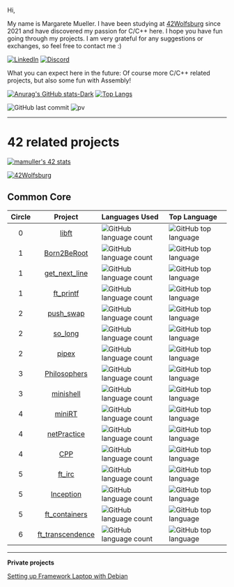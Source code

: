 Hi,

My name is Margarete Mueller. I have been studying at [42Wolfsburg](https://42wolfsburg.de/) since 2021 and have discovered my passion for C/C++ here. I hope you have fun going through my projects. I am very grateful for any suggestions or exchanges, so feel free to contact me :) 

[![LinkedIn](https://img.shields.io/badge/-LinkedIn-0e76a8?style=plastic&logo=linkedin&logoColor=white)](https://linkedin.com/in/margarete-mueller)
[![Discord](https://img.shields.io/badge/Discord-7289DA?style=plastic&logo=discord&logoColor=white)](https://discordapp.com/users/793196434605867038)



What you can expect here in the future: Of course more C/C++ related projects, but also some fun with Assembly!

[![Anurag's GitHub stats-Dark](https://github-readme-stats.vercel.app/api?username=Madasanya&show_icons=true&bg_color=00000000)](https://github.com/anuraghazra/github-readme-stats)
[![Top Langs](https://github-readme-stats.vercel.app/api/top-langs/?username=Madasanya&bg_color=00000000&langs_count=7&layout=compact&hide=roff)](https://github.com/anuraghazra/github-readme-stats)


![GitHub last commit](https://img.shields.io/github/last-commit/Madasanya/Madasanya)
![pv](https://pageview.vercel.app/?github_user=Madasanya)

***

# 42 related projects

[![mamuller's 42 stats](https://badge42.vercel.app/api/v2/clbs09psk00060fl8zsckp2zg/stats?cursusId=21&coalitionId=undefined)](https://github.com/JaeSeoKim/badge42)

[![42Wolfsburg](https://img.shields.io/badge/Wolfsburg-000000?logo=42&style=plastic)](https://42wolfsburg.de/)

## Common Core

| Circle | Project | Languages Used | Top Language |
|:-----:|:---------------:|:----|:-----|
|     0|[libft](../../../42_libft)|![GitHub language count](https://img.shields.io/github/languages/count/Madasanya/42_libft?style=plastic)|![GitHub top language](https://img.shields.io/github/languages/top/Madasanya/42_libft?style=plastic)|
|     1|[Born2BeRoot](../../../42_Born2BeRoot)|![GitHub language count](https://img.shields.io/github/languages/count/Madasanya/42_Born2BeRoot?style=plastic)|![GitHub top language](https://img.shields.io/github/languages/top/Madasanya/42_Born2BeRoot?style=plastic)|
|     1|[get_next_line](../../../42_get_next_line)|![GitHub language count](https://img.shields.io/github/languages/count/Madasanya/42_get_next_line?style=plastic)|![GitHub top language](https://img.shields.io/github/languages/top/Madasanya/42_get_next_line?style=plastic)|
|     1|[ft_printf](../../../42_ft_printf)|![GitHub language count](https://img.shields.io/github/languages/count/Madasanya/42_ft_printf?style=plastic)|![GitHub top language](https://img.shields.io/github/languages/top/Madasanya/42_ft_printf?style=plastic)|
|     2|[push_swap](../../../42_push_swap)|![GitHub language count](https://img.shields.io/github/languages/count/Madasanya/42_push_swap?style=plastic)|![GitHub top language](https://img.shields.io/github/languages/top/Madasanya/42_push_swap?style=plastic)|
|     2|[so_long](../../../42_so_long)|![GitHub language count](https://img.shields.io/github/languages/count/Madasanya/42_so_long?style=plastic)|![GitHub top language](https://img.shields.io/github/languages/top/Madasanya/42_so_long?style=plastic)|
|     2|[pipex](../../../42_pipex)|![GitHub language count](https://img.shields.io/github/languages/count/Madasanya/42_pipex?style=plastic)|![GitHub top language](https://img.shields.io/github/languages/top/Madasanya/42_pipex?style=plastic)|
|     3|[Philosophers](../../../42_Philosophers)|![GitHub language count](https://img.shields.io/github/languages/count/Madasanya/42_Philosophers?style=plastic)|![GitHub top language](https://img.shields.io/github/languages/top/Madasanya/42_Philosophers?style=plastic)|
|     3|[minishell](../../../42_minishell)|![GitHub language count](https://img.shields.io/github/languages/count/Madasanya/42_minishell?style=plastic)|![GitHub top language](https://img.shields.io/github/languages/top/Madasanya/42_minishell?style=plastic)|
|     4|[miniRT](../../../42_miniRT)|![GitHub language count](https://img.shields.io/github/languages/count/Madasanya/42_miniRT?style=plastic)|![GitHub top language](https://img.shields.io/github/languages/top/Madasanya/42_miniRT?style=plastic)|
|     4|[netPractice](../../../42_netPractice)|![GitHub language count](https://img.shields.io/github/languages/count/Madasanya/42_netPractice?style=plastic)|![GitHub top language](https://img.shields.io/github/languages/top/Madasanya/42_netPractice?style=plastic)|
|     4|[CPP](../../../42_CPP)|![GitHub language count](https://img.shields.io/github/languages/count/Madasanya/42_CPP?style=plastic)|![GitHub top language](https://img.shields.io/github/languages/top/Madasanya/42_CPP?style=plastic)|
|     5|[ft_irc](../../../42_ft_irc)|![GitHub language count](https://img.shields.io/github/languages/count/Madasanya/42_ft_irc?style=plastic)|![GitHub top language](https://img.shields.io/github/languages/top/Madasanya/42_ft_irc?style=plastic)|
|     5|[Inception](../../../42_Inception)|![GitHub language count](https://img.shields.io/github/languages/count/Madasanya/42_Inception?style=plastic)|![GitHub top language](https://img.shields.io/github/languages/top/Madasanya/42_Inception?style=plastic)|
|     5|[ft_containers](../../../42_ft_containers)|![GitHub language count](https://img.shields.io/github/languages/count/Madasanya/42_ft_containers?style=plastic)|![GitHub top language](https://img.shields.io/github/languages/top/Madasanya/42_ft_containers?style=plastic)|
|     6|[ft_transcendence](../../../42_ft_transcendence_pk)|![GitHub language count](https://img.shields.io/github/languages/count/Madasanya/42_ft_transcendence_pk?style=plastic)|![GitHub top language](https://img.shields.io/github/languages/top/Madasanya/42_ft_transcendence_pk?style=plastic)|

***

**Private projects**

[Setting up Framework Laptop with Debian](https://github.com/Madasanya/framework_debian)

